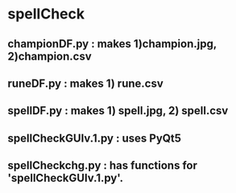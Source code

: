 # spellCheck  
## championDF.py : makes 1)champion.jpg, 2)champion.csv 
## runeDF.py : makes 1) rune.csv  
## spellDF.py : makes 1) spell.jpg, 2) spell.csv  
  
## spellCheckGUIv.1.py : uses PyQt5  
## spellCheckchg.py : has functions for 'spellCheckGUIv.1.py'.
